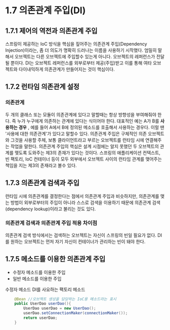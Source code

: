# 1.7 의존관계 주입(DI)
## 1.7.1 제어의 역전과 의존관계 주입
 스프링이 제공하는 IoC 방식을 핵심을 짚어주는 의존관계 주입(Dependency Injection)이라는,
좀 더 의도가 명확히 드러나는 이름을 사용하기 시작했다.
 엄밀히 말해서 오브젝트는 다른 오브젝트에 주입할수 있는게 아니다. 오브젝트의 레퍼런스가 전달될 뿐이다.
DI는 오브젝트 레퍼런스를 외부로부터 제공(주입)받고 이를 통해 여타 오브젝트와 다이내믹하게 의존관계가 만들어지는 것이 핵심이다.

## 1.7.2 런타임 의존관계 설정
### 의존관계
두 개의 클래스 또는 모듈이 의존관계에 있다고 말할때는 항상 방향성을 부여해줘야 한다.
즉 누가 누구에게 의존하는 관계에 있다는 식이어야 한다.
대표적인 예는 A가 B를 **사용하는 경우** , 예를 들어 A에서 B에 정의된 메소드를 호출해서 사용하는 경우다.
 이럴 땐 '사용에 대한 의존관계'가 있다고 말할수 있다.
의존관계 주입은 구체적인 의존 오브젝트와 그것을 사용할 주체, 보통 클라이언트라고 부르는 오브젝트를 런타임 시에 연결해주는 작업을 말한다.
 의존관계 주입의 핵심은 설계 시점에는 알지 못했던 두 오브젝트의 관계를 맺도록 도와주는 제3의 존재가 있다는 것이다.
스프링의 애플리케이션 컨텍스트, 빈 팩토리, IoC 컨테이너 등이 모두 외부에서 오브젝트 사이의 런타임 관계를 맺어주는
책임을 지는 제3의 존재라고 볼수 있다.

## 1.7.3 의존관계 검색과 주입
 런타임 시에 의존관계를 결정한다는 점에서 의존관계 주입과 비슷하지만, 의존관계를 맺는 방법이 외부로부터의 주입이
 아니라 스스로 검색을 이용하기 때문에 의존관계 검색(dependency lookup)이라고 불리는 것도 있다.
### 의존관계 검색과 의존관계 주입 적용 차이점
의존관계 검색 방식에서는 검색하는 오브젝트는 자신이 스프링의 빈일 필요가 없다.
 DI를 원하는 오브젝트는 먼저 자기 자신이 컨테이너가 관리하는 빈이 돼야 한다.

## 1.7.5 메소드를 이용한 의존관계 주입
 * 수정자 메소드를 이용한 주입
 * 일반 메소드를 이용한 주입

 수정자 메소드 DI를 사요하는 팩토리 메소드
```java
    @Bean //오브젝트 생성을 담당하는 IoC용 메소드라는 표시
    public UserDao userDao(){
        UserDao userDao = new UserDao();
        userDao.setConnectionMaker(connectionMaker());
        return userDao;
    }
```